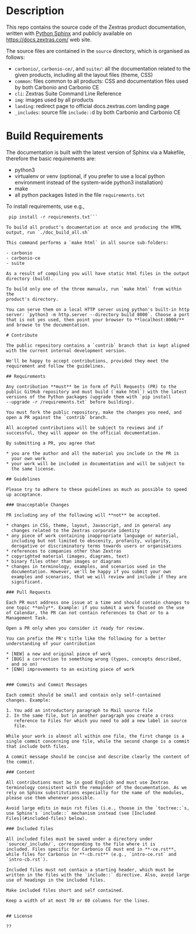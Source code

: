 # Description

This repo contains the source code of the Zextras product
documentation, written with [Python
Sphinx](https://www.sphinx-doc.org/en/master/) and publicly available
on https://docs.zextras.com/ web site.

The source files are contained in the `source` directory, which is organised
as follows:

* `carbonio/`, `carbonio-ce/`, and `suite/`: all the documentation
  related to the given products, including all the layout files
  (theme, CSS)
* `common`: files common to all products: CSS and documentation files
  used by both Carbonio and Carbonio CE
* `cli`: Zextras Suite Command Line Reference
* `img`: images used by all products
* `landing`: redirect page to official docs.zextras.com landing page
* `_includes`: source file `include::`d by both Carbonio and Carbonio
  CE


# Build Requirements

The documentation is built with the latest version of Sphinx via a
Makefile, therefore the basic requirements are:

- python3
- virtualenv or venv (optional, if you prefer to use a local python
  environment instead of the system-wide python3 installation)
- make
- all python packages listed in the file `requirements.txt`

To install requirements, use e.g.,

```
 pip install -r requirements.txt```

To build all product's documentation at once and producing the HTML
output, run `./doc_build_all.sh`

This command performs a `make html` in all source sub-folders:

- carbonio
- carbonio-ce
- suite

As a result of compiling you will have static html files in the output
directory (build).

To build only one of the three manuals, run `make html` from within the
product's directory.

You can serve them on a local HTTP server using python's built-in http
server: `python3 -m http.server --directory build 8000`. Choose a port
that is not yes used, then point your browser to **localhost:8000/**
and browse to the documentation.

# Contribute

The public repository contains a `contrib` branch that is kept aligned
with the current internal development version.

We'll be happy to accept contributions, provided they meet the
requirement and follow the guidelines.

## Requirements

Any contribution **must** be in form of Pull Requests (PR) to the
public GitHub repository and must build (`make html`) with the latest
versions of the Python packages (upgrade them with `pip install
--upgrade -r /requirements.txt` before building).

You must fork the public repository, make the changes you need, and
open a PR against the `contrib` branch.

All accepted contributions will be subject to reviews and if
successful, they will appear on the official documentation.

By submitting a PR, you agree that

* you are the author and all the material you include in the PR is
  your own work
* your work will be included in documentation and will be subject to
  the same license.

## Guidelines

Please try to adhere to these guidelines as much as possible to speed
up acceptance.

### Unacceptable Changes

PR including any of the following will **not** be accepted.

* changes in CSS, theme, layout, Javascript, and in general any
  changes related to the Zextras corporate identity
* any piece of work containing inappropriate language or material,
  including but not limited to obscenity, profanity, vulgarity,
  derogative or discriminatory terms towards users or organisations
* references to companies other than Zextras
* copyrighted material (images, diagrams, text)
* binary files other than images or diagrams
* changes in terminology, examples, and scenarios used in the
  documentation. However, we'll be happy if you submit your own
  examples and scenarios, that we will review and include if they are
  significant.

### Pull Requests

Each PR must address one issue at a time and should contain changes to
one topic **only**. Example: if you submit a work focused on the use
of Calendar, the PR can not contain references to Chat or to a
Management Task.

Open a PR only when you consider it ready for review.

You can prefix the PR's title like the following for a better
understanding of your contribution

* [NEW] a new and original piece of work
* [BUG] a correction to something wrong (typos, concepts described,
  and so on)
* [ENH] improvements to an existing piece of work


### Commits and Commit Messages

Each commit should be small and contain only self-contained
changes. Example:

1. You add an introductory paragraph to Mail source file
2. In the same file, but in another paragraph you create a cross
   reference to Files for which you need to add a new label in source
   file.

While your work is almost all within one file, the first change is a
single commit concerning one file, while the second change is a commit
that include both files.

A commit message should be concise and describe clearly the content of
the commit.

### Content

All contributions must be in good English and must use Zextras
terminology consistent with the remainder of the documentation. As we
rely on Sphinx substitutions especially for the name of the modules,
please use them whenever possible.

Avoid large edits in main rst files (i.e., thoose in the `toctree::`s,
use Sphinx's `include::` mechanism instead (see [Included
Files](#included-files) below).

### Included files

All included files must be saved under a directory under
`source/_include/`, corresponding to the file where it is
included. Files specific for Carbonio CE must end in **-ce.rst**,
while files for Carbonio in **-cb.rst** (e.g., `intro-ce.rst` and
`intro-cb.rst`).

Included files must not contain a starting header, which must be
written in the files with the `include::` directive. Also, avoid large
use of headings in the included files.

Make included files short and self contained.

Keep a width of at most 70 or 80 columns for the lines.


## License

??

